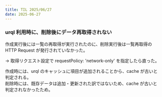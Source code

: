 ```yaml
---
title: TIL 2025/06/27
date: 2025-06-27
---
```


### urql 利用時に、削除後にデータ再取得されない

作成実行後には一覧の再取得が実行されたのに、削除実行後は一覧再取得の HTTP Request が発行されていなかった。

-> 取得リクエスト設定で requestPolicy: 'network-only' を指定したら直った。

作成時には、urql のキャッシュに項目が追加されることから、cache が古いと判定される。  
削除時には、既存データは追加・更新された訳ではないため、cache が古いと判定されなかったため。
